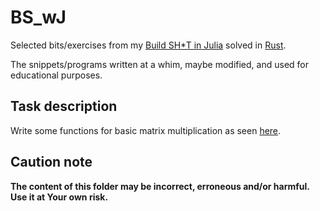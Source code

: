 # BS_wJ

Selected bits/exercises from my [Build SH\*T in Julia](https://b-lukaszuk.github.io/BS_wJ_eng/) solved in [Rust](https://www.rust-lang.org/).

The snippets/programs written at a whim, maybe modified, and used for educational purposes.

## Task description

Write some functions for basic matrix multiplication as seen [here](https://b-lukaszuk.github.io/BS_wJ_eng/mat_multip.html).

## Caution note

**The content of this folder may be incorrect, erroneous and/or harmful. Use it at Your own risk.**
